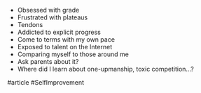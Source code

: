 - Obsessed with grade
- Frustrated with plateaus
- Tendons
- Addicted to explicit progress
- Come to terms with my own pace
- Exposed to talent on the Internet
- Comparing myself to those around me
- Ask parents about it?
- Where did I learn about one-upmanship, toxic competition...?

#article #SelfImprovement 